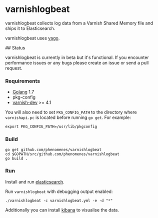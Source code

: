# varnishlogbeat

varnishlogbeat collects log data from a Varnish Shared Memory file and ships it
to Elasticsearch.

varnishlogbeat uses [vago](https://github.com/phenomenes/vago).

## Status

varnishlogbeat is currently in beta but it's functional. If you encounter
performance issues or any bugs please create an issue or send a pull request.

### Requirements

* [Golang](https://golang.org/dl/) 1.7
* pkg-config
* [varnish-dev](http://www.varnish-cache.org/releases/) >= 4.1

You will also need to set `PKG_CONFIG_PATH` to the directory where
`varnishapi.pc` is located before running `go get`. For example:

```
export PKG_CONFIG_PATH=/usr/lib/pkgconfig
```

### Build

```
go get github.com/phenomenes/varnishlogbeat
cd $GOPATH/src/github.com/phenomenes/varnishlogbeat
go build .
```

### Run

Install and run [elasticsearch](https://github.com/elastic/elasticsearch).

Run `varnishlogbeat` with debugging output enabled:

```
./varnishlogbeat -c varnishlogbeat.yml -e -d "*"
```

Additionally you can install [kibana](https://github.com/elastic/kibana) to visualise the data.
